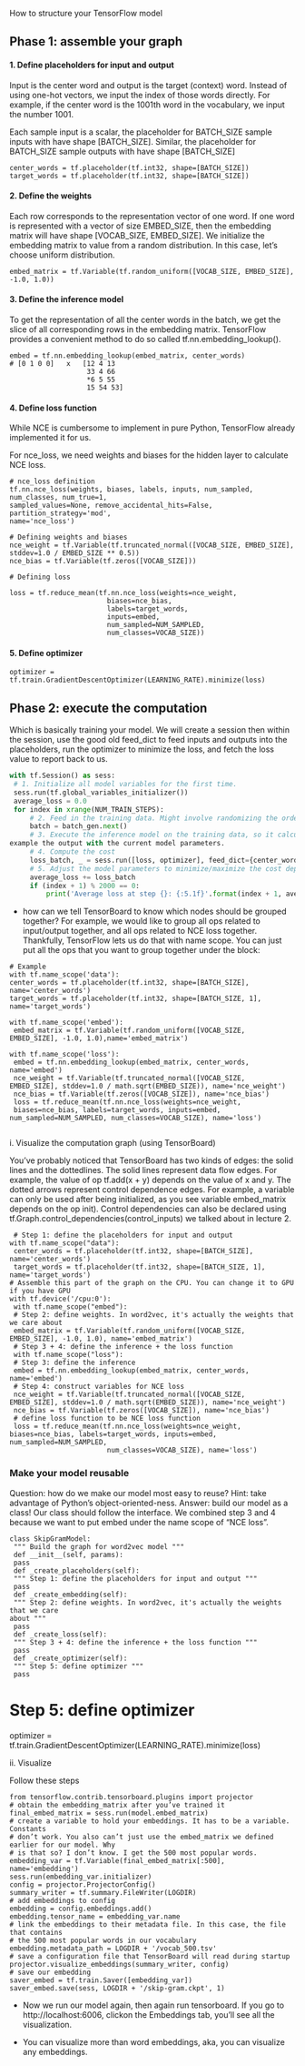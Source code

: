 How to structure your TensorFlow model

## Phase 1: assemble your graph

#### 1. Define placeholders for input and output
Input is the center word and output is the target (context) word. Instead of using one-hot vectors, we input the index of those words directly. For example, if the center word is the 1001th word in the vocabulary, we input the number 1001.

Each sample input is a scalar, the placeholder for BATCH\_SIZE sample inputs with have shape [BATCH\_SIZE]. Similar, the placeholder for BATCH\_SIZE sample outputs with have shape [BATCH_SIZE]

``` 
center_words = tf.placeholder(tf.int32, shape=[BATCH_SIZE])
target_words = tf.placeholder(tf.int32, shape=[BATCH_SIZE])
```

#### 2. Define the weights

Each row corresponds to the representation vector of one word. If one word is represented with a vector of size EMBED_SIZE, then the embedding matrix will have shape [VOCAB_SIZE,
EMBED_SIZE]. 
We initialize the embedding matrix to value from a random distribution. In this
case, let’s choose uniform distribution.

```
embed_matrix = tf.Variable(tf.random_uniform([VOCAB_SIZE, EMBED_SIZE], -1.0, 1.0))
```

#### 3. Define the inference model

To get the representation of all the center words in the batch, we get the slice of all corresponding rows in the embedding matrix. TensorFlow provides a convenient method to do so called tf.nn.embedding_lookup().

```
embed = tf.nn.embedding_lookup(embed_matrix, center_words)
# [0 1 0 0]   x   [12 4 13
                   33 4 66
                   *6 5 55 
                   15 54 53]
```

#### 4. Define loss function

While NCE is cumbersome to implement in pure Python, TensorFlow already implemented it for
us.

For nce_loss, we need weights and biases for the hidden layer to calculate NCE loss.

```
# nce_loss definition
tf.nn.nce_loss(weights, biases, labels, inputs, num_sampled, num_classes, num_true=1,
sampled_values=None, remove_accidental_hits=False, partition_strategy='mod',
name='nce_loss')

# Defining weights and biases
nce_weight = tf.Variable(tf.truncated_normal([VOCAB_SIZE, EMBED_SIZE], stddev=1.0 / EMBED_SIZE ** 0.5))
nce_bias = tf.Variable(tf.zeros([VOCAB_SIZE]))

# Defining loss

loss = tf.reduce_mean(tf.nn.nce_loss(weights=nce_weight,
                        biases=nce_bias,
                        labels=target_words,
                        inputs=embed,
                        num_sampled=NUM_SAMPLED,
                        num_classes=VOCAB_SIZE))

```


#### 5. Define optimizer

`optimizer = tf.train.GradientDescentOptimizer(LEARNING_RATE).minimize(loss)`


## Phase 2: execute the computation

Which is basically training your model. We will create a session then within the session, use the good old feed_dict to feed inputs and outputs into the placeholders, run the optimizer to minimize the loss, and fetch the loss value to report back to us.

```python
with tf.Session() as sess:
 # 1. Initialize all model variables for the first time.
 sess.run(tf.global_variables_initializer())
 average_loss = 0.0
 for index in xrange(NUM_TRAIN_STEPS):
     # 2. Feed in the training data. Might involve randomizing the order of data samples.
     batch = batch_gen.next()
     # 3. Execute the inference model on the training data, so it calculates for each training input
example the output with the current model parameters.
     # 4. Compute the cost
     loss_batch, _ = sess.run([loss, optimizer], feed_dict={center_words: batch[0], target_words: batch[1]})
     # 5. Adjust the model parameters to minimize/maximize the cost depending on the model.
     average_loss += loss_batch
     if (index + 1) % 2000 == 0:
         print('Average loss at step {}: {:5.1f}'.format(index + 1, average_loss / (index + 1)))
```


 + how can we tell TensorBoard to know which nodes should be grouped together? For example, we would like to group all ops related to input/output together, and all ops related to NCE loss together. Thankfully, TensorFlow lets us do that with name scope. You can just put all the ops that you want to group together under the block:

```
# Example 
with tf.name_scope('data'):
center_words = tf.placeholder(tf.int32, shape=[BATCH_SIZE], name='center_words')
target_words = tf.placeholder(tf.int32, shape=[BATCH_SIZE, 1], name='target_words')

with tf.name_scope('embed'):
 embed_matrix = tf.Variable(tf.random_uniform([VOCAB_SIZE, EMBED_SIZE], -1.0, 1.0),name='embed_matrix')

with tf.name_scope('loss'):
 embed = tf.nn.embedding_lookup(embed_matrix, center_words, name='embed')
 nce_weight = tf.Variable(tf.truncated_normal([VOCAB_SIZE, EMBED_SIZE], stddev=1.0 / math.sqrt(EMBED_SIZE)), name='nce_weight')
 nce_bias = tf.Variable(tf.zeros([VOCAB_SIZE]), name='nce_bias')
 loss = tf.reduce_mean(tf.nn.nce_loss(weights=nce_weight,
 biases=nce_bias, labels=target_words, inputs=embed, num_sampled=NUM_SAMPLED, num_classes=VOCAB_SIZE), name='loss')


 ```

i. Visualize the computation graph (using TensorBoard)

You’ve probably noticed that TensorBoard has two kinds of edges: the solid lines and the dottedlines. The solid lines represent data flow edges. For example, the value of op tf.add(x + y) depends on the value of x and y. The dotted arrows represent control dependence edges. For example, a variable can only be used after being initialized, as you see variable embed_matrix depends on the op init). Control dependencies can also be declared using tf.Graph.control_dependencies(control_inputs) we talked about in lecture 2.

```
 # Step 1: define the placeholders for input and output
with tf.name_scope("data"):
 center_words = tf.placeholder(tf.int32, shape=[BATCH_SIZE], name='center_words')
 target_words = tf.placeholder(tf.int32, shape=[BATCH_SIZE, 1], name='target_words')
# Assemble this part of the graph on the CPU. You can change it to GPU if you have GPU
with tf.device('/cpu:0'):
 with tf.name_scope("embed"):
 # Step 2: define weights. In word2vec, it's actually the weights that we care about
 embed_matrix = tf.Variable(tf.random_uniform([VOCAB_SIZE, EMBED_SIZE], -1.0, 1.0), name='embed_matrix')
 # Step 3 + 4: define the inference + the loss function
 with tf.name_scope("loss"):
 # Step 3: define the inference
 embed = tf.nn.embedding_lookup(embed_matrix, center_words, name='embed')
 # Step 4: construct variables for NCE loss
 nce_weight = tf.Variable(tf.truncated_normal([VOCAB_SIZE, EMBED_SIZE], stddev=1.0 / math.sqrt(EMBED_SIZE)), name='nce_weight')
 nce_bias = tf.Variable(tf.zeros([VOCAB_SIZE]), name='nce_bias')
 # define loss function to be NCE loss function
 loss = tf.reduce_mean(tf.nn.nce_loss(weights=nce_weight, biases=nce_bias, labels=target_words, inputs=embed, num_sampled=NUM_SAMPLED, 
                        num_classes=VOCAB_SIZE), name='loss')
```

### Make your model reusable

Question: how do we make our model most easy to reuse?
Hint: take advantage of Python’s object-oriented-ness.
Answer: build our model as a class!
Our class should follow the interface. We combined step 3 and 4 because we want to put
embed under the name scope of “NCE loss”.


```
class SkipGramModel:
 """ Build the graph for word2vec model """
 def __init__(self, params):
 pass
 def _create_placeholders(self):
 """ Step 1: define the placeholders for input and output """
 pass
 def _create_embedding(self):
 """ Step 2: define weights. In word2vec, it's actually the weights that we care
about """
 pass
 def _create_loss(self):
 """ Step 3 + 4: define the inference + the loss function """
 pass
 def _create_optimizer(self):
 """ Step 5: define optimizer """
 pass
```

 # Step 5: define optimizer
 optimizer = tf.train.GradientDescentOptimizer(LEARNING_RATE).minimize(loss)



ii. Visualize 

Follow these steps 

```
from tensorflow.contrib.tensorboard.plugins import projector
# obtain the embedding_matrix after you’ve trained it
final_embed_matrix = sess.run(model.embed_matrix)
# create a variable to hold your embeddings. It has to be a variable. Constants
# don’t work. You also can’t just use the embed_matrix we defined earlier for our model. Why
# is that so? I don’t know. I get the 500 most popular words.
embedding_var = tf.Variable(final_embed_matrix[:500], name='embedding')
sess.run(embedding_var.initializer)
config = projector.ProjectorConfig()
summary_writer = tf.summary.FileWriter(LOGDIR)
# add embeddings to config
embedding = config.embeddings.add()
embedding.tensor_name = embedding_var.name
# link the embeddings to their metadata file. In this case, the file that contains
# the 500 most popular words in our vocabulary
embedding.metadata_path = LOGDIR + '/vocab_500.tsv'
# save a configuration file that TensorBoard will read during startup
projector.visualize_embeddings(summary_writer, config)
# save our embedding
saver_embed = tf.train.Saver([embedding_var])
saver_embed.save(sess, LOGDIR + '/skip-gram.ckpt', 1)
```

+ Now we run our model again, then again run tensorboard. If you go to http://localhost:6006, clickon the Embeddings tab, you’ll see all the visualization.

+ You can visualize more than word embeddings, aka, you can visualize any embeddings.
